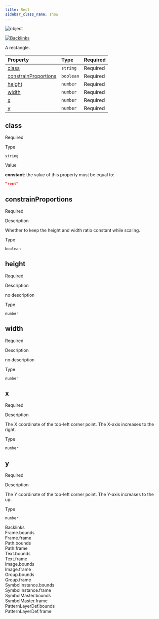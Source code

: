 ```yaml
---
title: Rect
sidebar_class_name: show
---
```


<div className="section-badges">

<div><img alt="object" src="https://img.shields.io/badge/object-object?label=Type" /></div>

<a href="#backlinks"><img alt="Backlinks" src="https://img.shields.io/badge/16-Backlinks?label=Backlinks&color=%230ea5e9" /></a>

</div>

A rectangle.

<div className="property-preview">

<div className="property-table">

| Property                                      | Type      | Required                                            |
| :-------------------------------------------- | :-------- | :-------------------------------------------------- |
| [class](#class)                               | `string`  | <span className="property-required">Required</span> |
| [constrainProportions](#constrainproportions) | `boolean` | <span className="property-required">Required</span> |
| [height](#height)                             | `number`  | <span className="property-required">Required</span> |
| [width](#width)                               | `number`  | <span className="property-required">Required</span> |
| [x](#x)                                       | `number`  | <span className="property-required">Required</span> |
| [y](#y)                                       | `number`  | <span className="property-required">Required</span> |

</div>

</div>

<div className="property">

<div className="property-heading">

## class

<span className="property-required">Required</span>

</div>

<div className="property-item">

Type

`string`

</div>

<div className="property-item">

Value

<div className="value-description">

**constant**: the value of this property must be equal to:

```json
"rect"
```

</div>

</div>

</div>

<div className="property">

<div className="property-heading">

## constrainProportions

<span className="property-required">Required</span>

</div>

<div className="property-item">

Description

Whether to keep the height and width ratio constant while scaling.

</div>

<div className="property-item">

Type

`boolean`

</div>

</div>

<div className="property">

<div className="property-heading">

## height

<span className="property-required">Required</span>

</div>

<div className="property-item">

Description

no description

</div>

<div className="property-item">

Type

`number`

</div>

</div>

<div className="property">

<div className="property-heading">

## width

<span className="property-required">Required</span>

</div>

<div className="property-item">

Description

no description

</div>

<div className="property-item">

Type

`number`

</div>

</div>

<div className="property">

<div className="property-heading">

## x

<span className="property-required">Required</span>

</div>

<div className="property-item">

Description

The X coordinate of the top-left corner point.
The X-axis increases to the right.

</div>

<div className="property-item">

Type

`number`

</div>

</div>

<div className="property">

<div className="property-heading">

## y

<span className="property-required">Required</span>

</div>

<div className="property-item">

Description

The Y coordinate of the top-left corner point.
The Y-axis increases to the up.

</div>

<div className="property-item">

Type

`number`

</div>

</div>

<div id="backlinks" className="section-backlinks">

<div className="backlinks-title">Backlinks</div>

<div className="backlink">
      <Link to='/specs/vectorgraphics/frame#bounds'>Frame.bounds</Link>
      </div>

<div className="backlink">
      <Link to='/specs/vectorgraphics/frame#frame'>Frame.frame</Link>
      </div>

<div className="backlink">
      <Link to='/specs/vectorgraphics/path#bounds'>Path.bounds</Link>
      </div>

<div className="backlink">
      <Link to='/specs/vectorgraphics/path#frame'>Path.frame</Link>
      </div>

<div className="backlink">
      <Link to='/specs/vectorgraphics/text#bounds'>Text.bounds</Link>
      </div>

<div className="backlink">
      <Link to='/specs/vectorgraphics/text#frame'>Text.frame</Link>
      </div>

<div className="backlink">
      <Link to='/specs/vectorgraphics/image#bounds'>Image.bounds</Link>
      </div>

<div className="backlink">
      <Link to='/specs/vectorgraphics/image#frame'>Image.frame</Link>
      </div>

<div className="backlink">
      <Link to='/specs/vectorgraphics/group#bounds'>Group.bounds</Link>
      </div>

<div className="backlink">
      <Link to='/specs/vectorgraphics/group#frame'>Group.frame</Link>
      </div>

<div className="backlink">
      <Link to='/specs/vectorgraphics/symbol-instance#bounds'>SymbolInstance.bounds</Link>
      </div>

<div className="backlink">
      <Link to='/specs/vectorgraphics/symbol-instance#frame'>SymbolInstance.frame</Link>
      </div>

<div className="backlink">
      <Link to='/specs/vectorgraphics/symbol-master#bounds'>SymbolMaster.bounds</Link>
      </div>

<div className="backlink">
      <Link to='/specs/vectorgraphics/symbol-master#frame'>SymbolMaster.frame</Link>
      </div>

<div className="backlink">
      <Link to='/specs/vectorgraphics/pattern-layer-def#bounds'>PatternLayerDef.bounds</Link>
      </div>

<div className="backlink">
      <Link to='/specs/vectorgraphics/pattern-layer-def#frame'>PatternLayerDef.frame</Link>
      </div>

</div>
